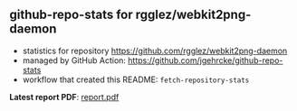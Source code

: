 ## github-repo-stats for rgglez/webkit2png-daemon

- statistics for repository https://github.com/rgglez/webkit2png-daemon
- managed by GitHub Action: https://github.com/jgehrcke/github-repo-stats
- workflow that created this README: `fetch-repository-stats`

**Latest report PDF**: [report.pdf](https://github.com/rgglez/rgglez/raw/github-repo-stats/rgglez/webkit2png-daemon/latest-report/report.pdf)

